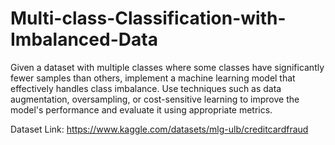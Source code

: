 # Multi-class-Classification-with-Imbalanced-Data
Given a dataset with multiple classes where some classes have significantly fewer samples than others, implement a machine learning model that effectively handles
class imbalance. Use techniques such as data augmentation, oversampling, or cost-sensitive learning to improve the model's performance and evaluate it using 
appropriate metrics.

Dataset Link: https://www.kaggle.com/datasets/mlg-ulb/creditcardfraud
